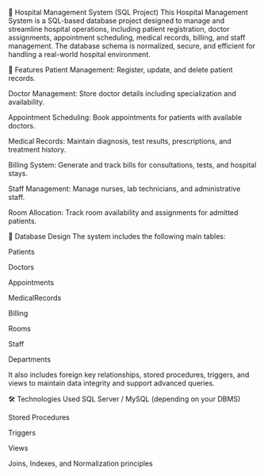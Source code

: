🏥 Hospital Management System (SQL Project)
This Hospital Management System is a SQL-based database project designed to manage and streamline hospital operations, including patient registration, doctor assignments, appointment scheduling, medical records, billing, and staff management. The database schema is normalized, secure, and efficient for handling a real-world hospital environment.

🚀 Features
Patient Management: Register, update, and delete patient records.

Doctor Management: Store doctor details including specialization and availability.

Appointment Scheduling: Book appointments for patients with available doctors.

Medical Records: Maintain diagnosis, test results, prescriptions, and treatment history.

Billing System: Generate and track bills for consultations, tests, and hospital stays.

Staff Management: Manage nurses, lab technicians, and administrative staff.

Room Allocation: Track room availability and assignments for admitted patients.

🧱 Database Design
The system includes the following main tables:

Patients

Doctors

Appointments

MedicalRecords

Billing

Rooms

Staff

Departments

It also includes foreign key relationships, stored procedures, triggers, and views to maintain data integrity and support advanced queries.

🛠 Technologies Used
SQL Server / MySQL (depending on your DBMS)

Stored Procedures

Triggers

Views

Joins, Indexes, and Normalization principles
